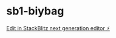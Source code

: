 # sb1-biybag

[Edit in StackBlitz next generation editor ⚡️](https://stackblitz.com/~/github.com/ryanm304/sb1-biybag)